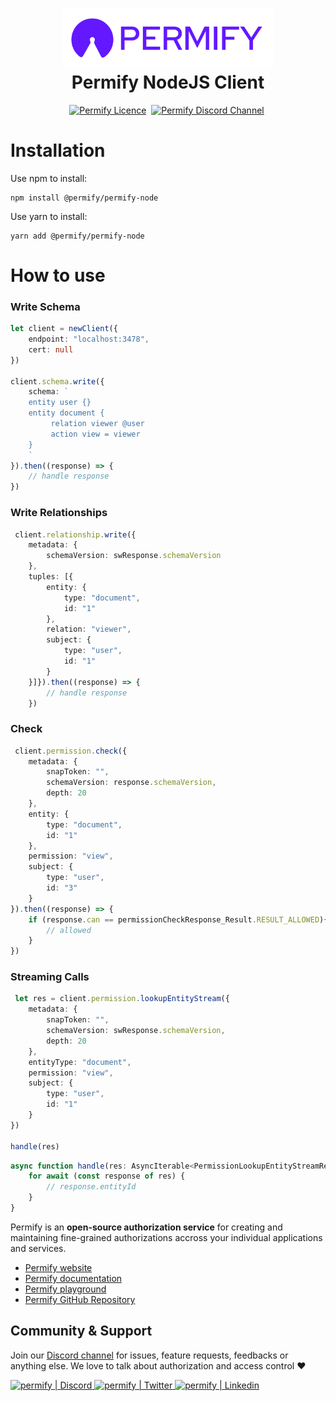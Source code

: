 <h1 align="center">
    <img src="https://raw.githubusercontent.com/Permify/permify/master/assets/permify-logo.svg" alt="Permify logo" width="336px" /><br />
    Permify NodeJS Client
</h1>

<p align="center">
    <a href="https://github.com/Permify/permify" target="_blank"><img src="https://img.shields.io/github/license/Permify/permify?style=for-the-badge" alt="Permify Licence" /></a>&nbsp;
    <a href="https://discord.gg/MJbUjwskdH" target="_blank"><img src="https://img.shields.io/discord/950799928047833088?style=for-the-badge&logo=discord&label=DISCORD" alt="Permify Discord Channel" /></a>&nbsp;
</p>

# Installation
Use npm to install: 

```shell
npm install @permify/permify-node
```
Use yarn to install:

```shell
yarn add @permify/permify-node
```

# How to use

### Write Schema
```typescript
let client = newClient({
    endpoint: "localhost:3478",
    cert: null
})

client.schema.write({
    schema: `
    entity user {}
    entity document {
         relation viewer @user
         action view = viewer
    }
    `
}).then((response) => {
    // handle response
})
```

### Write Relationships
```typescript
 client.relationship.write({
    metadata: {
        schemaVersion: swResponse.schemaVersion
    },
    tuples: [{
        entity: {
            type: "document",
            id: "1"
        },
        relation: "viewer",
        subject: {
            type: "user",
            id: "1"
        }
    }]}).then((response) => {
        // handle response
    })
```

### Check
```typescript
 client.permission.check({
    metadata: {
        snapToken: "",
        schemaVersion: response.schemaVersion,
        depth: 20
    },
    entity: {
        type: "document",
        id: "1"
    },
    permission: "view",
    subject: {
        type: "user",
        id: "3"
    }
}).then((response) => {
    if (response.can == permissionCheckResponse_Result.RESULT_ALLOWED){
        // allowed
    }
})
```

### Streaming Calls
```typescript
 let res = client.permission.lookupEntityStream({
    metadata: {
        snapToken: "",
        schemaVersion: swResponse.schemaVersion,
        depth: 20
    },
    entityType: "document",
    permission: "view",
    subject: {
        type: "user",
        id: "1"
    }
})

handle(res)
```

```typescript
async function handle(res: AsyncIterable<PermissionLookupEntityStreamResponse>) {
    for await (const response of res) {
        // response.entityId 
    }
}
```

Permify is an **open-source authorization service** for creating and maintaining fine-grained authorizations accross your individual applications and services.

* [Permify website](https://permify.co)
* [Permify documentation](https://docs.permify.co/docs/intro)
* [Permify playground](https://play.permify.co)
* [Permify GitHub Repository](https://github.com/Permify/permify)

## Community & Support
Join our [Discord channel](https://discord.gg/MJbUjwskdH) for issues, feature requests, feedbacks or anything else. We love to talk about authorization and access control :heart:

<p align="left">
<a href="https://discord.gg/MJbUjwskdH">
 <img height="70px" width="70px" alt="permify | Discord" src="https://user-images.githubusercontent.com/39353278/187209316-3d01a799-c51b-4eaa-8f52-168047078a14.png" />
</a>
<a href="https://twitter.com/GetPermify">
  <img height="70px" width="70px" alt="permify | Twitter" src="https://user-images.githubusercontent.com/39353278/187209323-23f14261-d406-420d-80eb-1aa707a71043.png"/>
</a>
<a href="https://www.linkedin.com/company/permifyco">
  <img height="70px" width="70px" alt="permify | Linkedin" src="https://user-images.githubusercontent.com/39353278/187209321-03293a24-6f63-4321-b362-b0fc89fdd879.png" />
</a>
</p>
